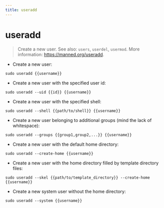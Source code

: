 ```yaml
---
title: useradd
---
```

# useradd

> Create a new user.
> See also: `users`, `userdel`, `usermod`.
> More information: <https://manned.org/useradd>.

- Create a new user:

`sudo useradd {{username}}`

- Create a new user with the specified user id:

`sudo useradd --uid {{id}} {{username}}`

- Create a new user with the specified shell:

`sudo useradd --shell {{path/to/shell}} {{username}}`

- Create a new user belonging to additional groups (mind the lack of whitespace):

`sudo useradd --groups {{group1,group2,...}} {{username}}`

- Create a new user with the default home directory:

`sudo useradd --create-home {{username}}`

- Create a new user with the home directory filled by template directory files:

`sudo useradd --skel {{path/to/template_directory}} --create-home {{username}}`

- Create a new system user without the home directory:

`sudo useradd --system {{username}}`
